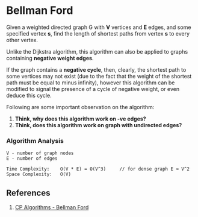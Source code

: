 # Bellman Ford
Given a weighted directed graph G with **V** vertices and **E** edges, and some specified vertex **s**, find the length of shortest paths from vertex **s** to every other vertex.

Unlike the Dijkstra algorithm, this algorithm can also be applied to graphs containing **negative weight edges**.

If the graph contains a **negative cycle**, then, clearly, the shortest path to some vertices may not exist (due to the fact that the weight of the shortest path must be equal to minus infinity), however this algorithm can be modified to signal the presence of a cycle of negative weight, or even deduce this cycle. 

Following are some important observation on the algorithm:
1. **Think, why does this algorithm work on -ve edges?**
2. **Think, does this algorithm work on graph with undirected edges?**

### Algorithm Analysis
```
V - number of graph nodes
E - number of edges

Time Complexity:    O(V * E) = O(V^3)     // for dense graph E ≈ V^2
Space Complexity:   O(V)
```

## References
1. [CP Algorithms - Bellman Ford](https://cp-algorithms.com/graph/bellman_ford.html)

